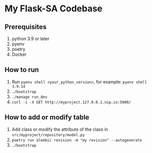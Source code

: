 # My Flask-SA Codebase

## Prerequisites
1. python 3.9 or later
1. pyenv
1. poetry
1. Docker

## How to run
1. Run `pyenv shell <your_python_version>`, for example: `pyenv shell 3.9.14`
1. ```./bootstrap```
1. ```./manage run_dev```
1. ```curl -i -X GET http://myproject.127.0.0.1.nip.io:5000/```

## How to add or modify table
1. Add class or modify the attribute of the class in `src/myproject/repository/model.py`
1. ```poetry run alembic revision -m "my revision" --autogenerate```
1. ```./bootstrap```

